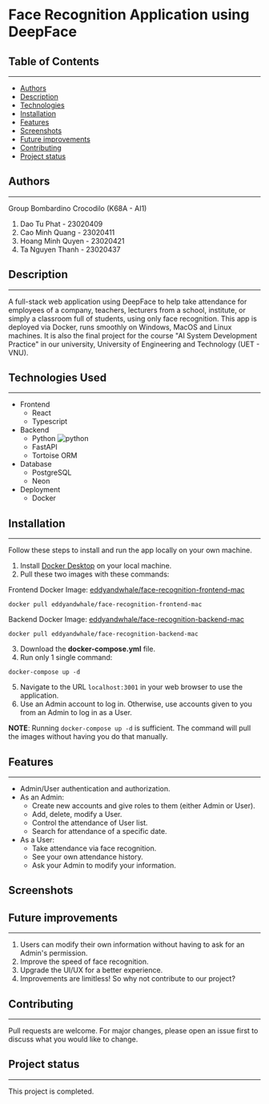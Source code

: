# Face Recognition Application using DeepFace

## Table of Contents
--- 
- [Authors](#authors)
- [Description](#description)
- [Technologies](#technologies-used)
- [Installation](#installation)
- [Features](#features)
- [Screenshots](#screenshots)
- [Future improvements](#future-improvements)
- [Contributing](#contributing)
- [Project status](#project-status)

## Authors
---
Group Bombardino Crocodilo (K68A - AI1)
1. Dao Tu Phat - 23020409
2. Cao Minh Quang - 23020411
3. Hoang Minh Quyen - 23020421
4. Ta Nguyen Thanh - 23020437

## Description
---
A full-stack web application using DeepFace to help take attendance for employees of a company, teachers, lecturers from a school, institute, or simply a classroom full of students, using only face recognition. This app is deployed via Docker, runs smoothly on Windows, MacOS and Linux machines. It is also the final project for the course "AI System Development Practice" in our university, University of Engineering and Technology (UET - VNU).

## Technologies Used
---
- Frontend
	- React
	- Typescript
- Backend
	- Python ![python](https://www.flaticon.com/free-icon/python_5968350)
	- FastAPI
	- Tortoise ORM
- Database
	- PostgreSQL
	- Neon
- Deployment
	- Docker

## Installation
---
Follow these steps to install and run the app locally on your own machine.
1. Install [Docker Desktop](https://docs.docker.com/desktop/) on your local machine.
2. Pull these two images with these commands:

Frontend Docker Image:
[eddyandwhale/face-recognition-frontend-mac](https://hub.docker.com/r/eddyandwhale/face-recognition-frontend-mac)

```
docker pull eddyandwhale/face-recognition-frontend-mac
```

Backend Docker Image:
[eddyandwhale/face-recognition-backend-mac ](https://hub.docker.com/r/eddyandwhale/face-recognition-backend-mac)

```
docker pull eddyandwhale/face-recognition-backend-mac
```

3. Download the **docker-compose.yml** file.
4. Run only 1 single command:

```
docker-compose up -d
```

5. Navigate to the URL `localhost:3001` in your web browser to use the application.
6. Use an Admin account to log in. Otherwise, use accounts given to you from an Admin to log in as a User.

**NOTE**: Running `docker-compose up -d` is sufficient. The command will pull the images without having you do that manually.

## Features
---
- Admin/User authentication and authorization.
- As an Admin:
	- Create new accounts and give roles to them (either Admin or User).
	- Add, delete, modify a User.
	- Control the attendance of User list.
	- Search for attendance of a specific date.
- As a User:
	- Take attendance via face recognition.
	- See your own attendance history.
	- Ask your Admin to modify your information.

## Screenshots

## Future improvements
---
1. Users can modify their own information without having to ask for an Admin's permission.
2. Improve the speed of face recognition.
3. Upgrade the UI/UX for a better experience.
4. Improvements are limitless! So why not contribute to our project?

## Contributing
---
Pull requests are welcome. For major changes, please open an issue first to discuss what you would like to change.

## Project status
--- 
This project is completed.
